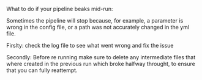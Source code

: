 What to do if your pipeline beaks mid-run: 

Sometimes the pipeline will stop because, for example,  a parameter is wrong in the config file, or a path was not
accurately changed in the yml file. 

Firslty: check the log file to see what went wrong and fix the issue 

Secondly: Before re running make sure to delete any intermediate files that where created in the previous run which
broke halfway throught, to ensure that you can fully reattempt.  
